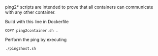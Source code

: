 ping2* scripts are intended to prove that all containers can communicate with any other container.

Build with this line in Dockerfile

    COPY ping2container.sh .

Perform the ping by executing

    ./ping2host.sh


